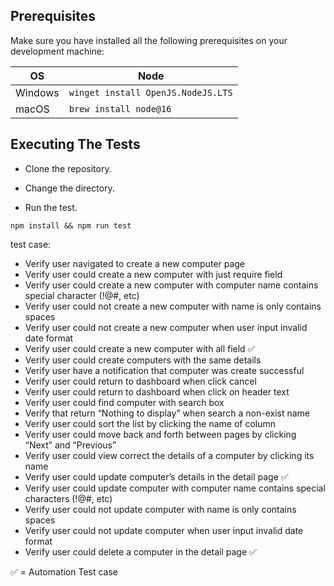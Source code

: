 ## Prerequisites

Make sure you have installed all the following prerequisites on your development machine:

| OS      | Node                                       |
|---------|--------------------------------------------|
| Windows | `winget install OpenJS.NodeJS.LTS`         |
| macOS   | `brew install node@16`                     |

## Executing The Tests

- Clone the repository.

- Change the directory.

- Run the test.

```shell
npm install && npm run test
```
test case: 
* Verify user navigated to create a new computer page
* Verify user could create a new computer with just require field
* Verify user could create a new computer with computer name contains special character (!@#, etc)
* Verify user could not create a new computer with name is only contains spaces
* Verify user could not create a new computer when user input invalid date format
* Verify user could create a new computer with all field ✅
* Verify user could create computers with the same details
* Verify user have a notification that computer was create successful
* Verify user could return to dashboard when click cancel
* Verify user could return to dashboard when click on header text
* Verify user could find computer with search box
* Verify that return “Nothing to display” when search a non-exist name 
* Verify user could sort the list by clicking the name of column
* Verify user could move back and forth between pages by clicking “Next” and “Previous”
* Verify user could view correct the details of a computer by clicking its name
* Verify user could update computer’s details in the detail page ✅
* Verify user could update computer with computer name contains special characters (!@#, etc)
* Verify user could not update computer with name is only contains spaces
* Verify user could not update computer when user input invalid date format
* Verify user could delete a computer in the detail page ✅

✅ = Automation Test case 

